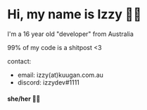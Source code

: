 # Hi, my name is Izzy 👋🏻
I'm a 16 year old "developer" from Australia

99% of my code is a shitpost <3

contact:
- email: izzy(at)kuugan.com.au
- discord: izzydev#1111

#### she/her 🏳️‍⚧️
